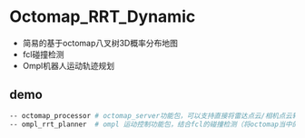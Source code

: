 # Octomap_RRT_Dynamic
* 简易的基于octomap八叉树3D概率分布地图
* fcl碰撞检测
* Ompl机器人运动轨迹规划

## demo
```bash
-- octomap_processor # octomap_server功能包，可以支持直接将雷达点云/相机点云转换为 八叉树概率分布3D地图
-- ompl_rrt_planner  # ompl 运动控制功能包，结合fcl的碰撞检测（将octomap当中的tree转换为fcl的octree碰撞对象）生成带避障的机器人运行轨迹
```
